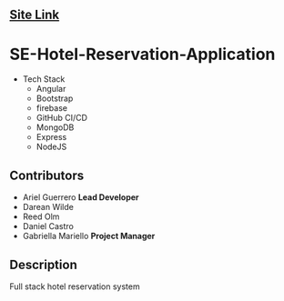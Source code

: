 
## [Site Link](https://hotel-reservation-se-site-2021.web.app/)


# SE-Hotel-Reservation-Application

* Tech Stack
  * Angular
  * Bootstrap
  * firebase
  * GitHub CI/CD
  * MongoDB
  * Express
  * NodeJS
  
## Contributors
 * Ariel Guerrero **Lead Developer**
 * Darean Wilde
 * Reed Olm
 * Daniel Castro
 * Gabriella Mariello **Project Manager**

## Description

Full stack hotel reservation system
